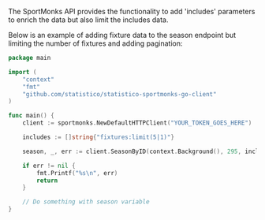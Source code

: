 The SportMonks API provides the functionality to add 'includes' parameters to enrich the data but also
limit the includes data. 

Below is an example of adding fixture data to the season endpoint but limiting the number of fixtures and adding
pagination:

```go
package main

import (
	"context"
	"fmt"
	"github.com/statistico/statistico-sportmonks-go-client"
)

func main() {
	client := sportmonks.NewDefaultHTTPClient("YOUR_TOKEN_GOES_HERE")

	includes := []string{"fixtures:limit(5|1)"}

	season, _, err := client.SeasonByID(context.Background(), 295, includes)

	if err != nil {
		fmt.Printf("%s\n", err)
		return
	}

	// Do something with season variable
}
```
